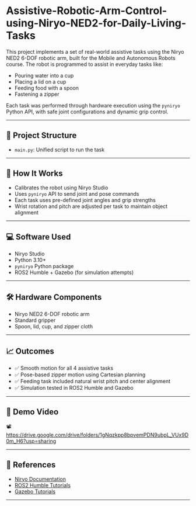 # Assistive-Robotic-Arm-Control-using-Niryo-NED2-for-Daily-Living-Tasks

This project implements a set of real-world assistive tasks using the Niryo NED2 6-DOF robotic arm, built for the Mobile and Autonomous Robots course. The robot is programmed to assist in everyday tasks like:

- Pouring water into a cup
- Placing a lid on a cup
- Feeding food with a spoon
- Fastening a zipper

Each task was performed through hardware execution using the `pyniryo` Python API, with safe joint configurations and dynamic grip control.

---

## 📁 Project Structure

- `main.py`: Unified script to run the task


---

## 🧠 How It Works

- Calibrates the robot using Niryo Studio
- Uses `pyniryo` API to send joint and pose commands
- Each task uses pre-defined joint angles and grip strengths
- Wrist rotation and pitch are adjusted per task to maintain object alignment

---

## 💻 Software Used

- Niryo Studio
- Python 3.10+
- `pyniryo` Python package
- ROS2 Humble + Gazebo (for simulation attempts)

---

## 🛠️ Hardware Components

- Niryo NED2 6-DOF robotic arm
- Standard gripper
- Spoon, lid, cup, and zipper cloth

---

## 📈 Outcomes

- ✅ Smooth motion for all 4 assistive tasks
- ✅ Pose-based zipper motion using Cartesian planning
- ✅ Feeding task included natural wrist pitch and center alignment
- ✅ Simulation tested in ROS2 Humble and Gazebo

---

## 🎥 Demo Video

📽️ https://drive.google.com/drive/folders/1gNqzkpp8bpvemPDN9ubpL_VUx9D0m_H6?usp=sharing


---

## 🔗 References

- [Niryo Documentation](https://niryo.com/docs/)
- [ROS2 Humble Tutorials](https://docs.ros.org/en/humble/index.html)
- [Gazebo Tutorials](https://gazebosim.org/tutorials)

---
